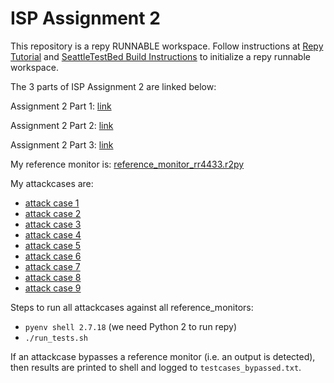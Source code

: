 # ISP Assignment 2

This repository is a repy RUNNABLE workspace.
Follow instructions at [Repy Tutorial](https://github.com/SeattleTestbed/docs/blob/master/Programming/RepyV2Tutorial.md) and [SeattleTestBed Build Instructions](https://github.com/SeattleTestbed/docs/blob/master/Contributing/BuildInstructions.md) to initialize a repy runnable workspace.

The 3 parts of ISP Assignment 2 are linked below:

Assignment 2 Part 1: [link](./Assignment%202%20Part%201%20Instructions.pdf)

Assignment 2 Part 2: [link](./Assignment%202%20Part%202%20Instructions.pdf)

Assignment 2 Part 3: [link](./Assignment%202%20Part%203%20Instructions.pdf)


My reference monitor is: [reference_monitor_rr4433.r2py](./reference_monitor_rr4433.r2py)

My attackcases are:
- [attack case 1](./rr4433_attackcase1.r2py)
- [attack case 2](./rr4433_attackcase2.r2py)
- [attack case 3](./rr4433_attackcase3.r2py)
- [attack case 4](./rr4433_attackcase4.r2py)
- [attack case 5](./rr4433_attackcase5.r2py)
- [attack case 6](./rr4433_attackcase6.r2py)
- [attack case 7](./rr4433_attackcase7.r2py)
- [attack case 8](./rr4433_attackcase8.r2py)
- [attack case 9](./rr4433_attackcase9.r2py)

Steps to run all attackcases against all reference_monitors:
- `pyenv shell 2.7.18` (we need Python 2 to run repy)
- `./run_tests.sh`

If an attackcase bypasses a reference monitor (i.e. an output is detected), then results are printed to shell and logged to `testcases_bypassed.txt`.








